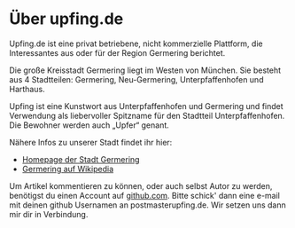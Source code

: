 # Über upfing.de

Upfing.de ist eine privat betriebene, nicht kommerzielle Plattform, die Interessantes aus oder für der Region Germering berichtet.

Die große Kreisstadt Germering liegt im Westen von München. Sie besteht aus 4 Stadtteilen: Germering, Neu-Germering, Unterpfaffenhofen und Harthaus.

Upfing ist eine Kunstwort aus Unterpfaffenhofen und Germering und findet Verwendung als liebervoller Spitzname für den Stadtteil Unterpfaffenhofen. Die Bewohner werden auch „Upfer“ genant.

Nähere Infos zu unserer Stadt findet ihr hier:

* [Homepage der Stadt Germering](http://www.germering.de)
* [Germering auf Wikipedia](http://de.wikipedia.org/wiki/germering)
  
Um Artikel kommentieren zu können, oder auch selbst Autor zu werden, benötigst du einen Account auf [github.com](https://github.com). Bitte schick' dann eine e-mail mit deinen github Usernamen an postmaster<at>upfing.de. Wir setzen uns dann mir dir in Verbindung.
